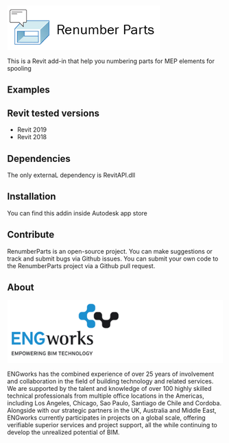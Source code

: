 ![](https://github.com/ENGworks-DEV/RenumberParts/blob/master/RenumberParts/Resources/LogoAndName-01.jpg)

This is a Revit add-in that help you numbering parts for MEP elements for spooling

## Examples


## Revit tested versions

* Revit 2019
* Revit 2018

## Dependencies

The only externaL dependency is RevitAPI.dll

## Installation

You can find this addin inside Autodesk app store

## Contribute ##

RenumberParts is an open-source project. You can make suggestions or track and submit bugs via Github issues.  You can submit your own code to the RenumberParts project via a Github pull request.

## About ##

![](https://github.com/ENGworks-DEV/RenumberParts/blob/master/RenumberParts/Resources/EngLogo-01.png)

ENGworks has the combined experience of over 25 years of involvement and collaboration in the field of building technology and related services. We are supported by the talent and knowledge of over 100 highly skilled technical professionals from multiple office locations in the Americas, including Los Angeles, Chicago, Sao Paulo, Santiago de Chile and Cordoba. Alongside with our strategic partners in the UK, Australia and Middle East, ENGworks currently participates in projects on a global scale, offering verifiable superior services and project support, all the while continuing to develop the unrealized potential of BIM.

